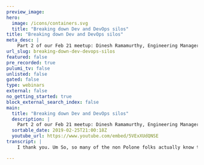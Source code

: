 ```yaml
---
preview_image:
hero:
  image: /icons/containers.svg
  title: "Breaking down Dev and DevOps silos"
title: "Breaking down Dev and DevOps silos"
meta_desc: |
    Part 2 of our Feb 21 meetup: Dinesh Ramamurthy, Engineering Manager, Mercedes Benz R&D, talks about his team's experience with Pulumi.
url_slug: breaking-down-dev-devops-silos
featured: false
pre_recorded: true
pulumi_tv: false
unlisted: false
gated: false
type: webinars
external: false
no_getting_started: true
block_external_search_index: false
main:
  title: "Breaking down Dev and DevOps silos"
  description: |
    Part 2 of our Feb 21 meetup: Dinesh Ramamurthy, Engineering Manager, Mercedes Benz R&D, talks about his team's experience with Pulumi.
  sortable_date: 2019-02-25T21:00:18Z
  youtube_url: https://www.youtube.com/embed/5VExXUdQNSE
transcript: |
    I thank you. Um So, so many of the non Polone folks actually know that cities Ben has an R and D office here in Seattle. I see. Yeah, we've been here for about um 18 months or so and it's actually feel a, a little bit of nostalgia here. Looking at the, moving into a new space. We had a very, very similar journey. We started out in a very small coworking space based on the Bell. I'm one of the early employees over nine. So now we are up to like 70 we moved about a year ago to a very nice space right across from Harte. And uh I mean, it's been a great journey and uh you know, we've been working with Pulumi, so we just wanted to share our experience. Um Just a little bit about myself. Uh My name is Dash Ray. I'm one of the engineering managers of the Mercedes Benz R in Seattle. Uh I work for the, you know, large enterprises and startups and it's uh it's really fascinating to see how the infrastructure space has evolved, right? I mean, uh uh back then when I started my career, I still remember, like Square was very center based. Uh we used to have uh you know, completely different teams, infrastructure and are responsible for infrastructure. Um you know, completely separate teams. If you want to provide a certain piece of infrastructure, had to go through like a a very lengthy process to infrastructure and really had no visibility to the kind of infrastructure that was being provision. And then, and then once the cloud era started, it was still, you know, very virtual machine based, right? And then you had um some uh configuration management and infrastructure automation solutions like shelf and then uh once you go out, got into like once talk came about things got really exciting. Now you got, you got into like infrastructure and then um started getting more and more manage services and that really helped our teams to form more of uh you know, s model if you will, where they can actually take complete ownership of not just the applications, but also the infrastructure that they build. Um So this is just, you know, I'm also going to talk a little bit about our, our journey as well um in terms of infrastructure and what we are really trying to achieve here and the Seattle hub and how uh products and you know, partnerships with companies like may know, as helping us out. Um I wanna start with a little bit of introduction about the Seattle hub. Um So we've been around for less than a couple of years. Even though we are a research and development hub, our core focuses on development. So we wanna be, we be focusing on developing um high quality cloud based connected car features for the Mercedes Benz car. And uh one of the big reasons for picking, you know, Seattle as a location for the R and D center and just to take advantage of the rich ecosystem here, right, all the major cloud providers are based out of Seattle. In addition to club, you already have some really exciting startups in the infrastructure and the cloud space like. And the other reason is just the amount of uh cloud based experience, the skill set that's out here. So that's really helping us build a very strong team mode here in. Um So if you go to our website, you'll see this quote by our, you know CEO which is uh talks about case, which is like the four pillar pillars of time, you know, connected autonomous shat services and electric. Um in the help you focus more on uh you know, building connected car services, but also like building out uh uh you know, the platform level components and uh infrastructure, automation and cloud based architecture that can be leveraged by the rest of the company and my services. I mean, any service that um you know, examples of services are services that actually control remote functionality like your remote engine standard and staff or to unlock and unlock or it could be sources that actually power someone the head unit application. We have a very good mix of technologies. This is just to highlight some of the important technologies we use. Uh We are Azure based. Uh So you'll actually get to see an example of Pulumi. Um with Azure, you saw an eeks example, we'll be spinning up an A TS cluster. Uh We can all our applications and yeah, yeah, we are like just like most of the companies here, we are doubling down on com. Uh We use health for our employment. Um Most of our applications are Java based. We use Sprint. We have a lot of, I don't want to call it legacy but slightly older applications that they use um spring board and with the Netflix or so. So with that, we also have a little bit of interesting challenges where you know, Netflix has its own source discovery configuration management solutions. And now when you move into the companies and the cloud world, you have like cloud cloud native and solutions. So we do run into challenges of how, how how do we know how do we move away from this lexis stack into more of the cloud need stack. And as a team, we are very passionate about the infrastructure, we are big into manage services. It really helps us focus our efforts on just building features that add value to our customers. And so we have a pretty, you know, pretty, pretty strong infrastructure engineer team, engineering team and their core focus is uh really infrastructure automation. Um I wanna ask you to maybe talk a little bit more about the infrastructure team. And uh thanks today. Um Everyone. Uh my name is um I joined Mercedes about uh eight months back and it was fun and pretty exciting with all the cool things that's going on out there. Um I'm part of the infrastructure engineering team at me. Um um what we really focus on is building all the infrastructure for all the banking services that was talking about, you know, that's our charter. We're trying to get it out there. I'm a big analyst, we're trying to create the country around the company, you know, to have a lot of focused initiatives, you know, have a lot of CC A, you know, things of that sort. Um Another thing that he rested upon was um we are sort of, you know, getting the teams to this tactic in terms of ownership of their services, right? So if I'm on the engineering, if I'm on, if I'm the engineering team and I own like a servers or a bunch of services, you know, that I own the code, I want the, the CS CD portion of it, I want the deployment, I want the maintenance, I want everything right. But uh what the infrastructure engineering team does is, you know, we provide them mans and such, you know what I mean? Which makes it like easier to do certain things, certain, right? I mean, we, we do a lot of automation and then they become the consumers of those, you know, that try and execute what they want to do, you know, in, in whichever way they want. Um I can throw a quick example and say, for example, you know, um I need to use like a post service or something like that, right? I mean, as part of my service, right, let's say post manage service, you know, that I want to think uh what the infrastructure engine internet does is it creates the modules, you know, that it keeps, we have a bunch of libraries for the teams to consume, you know, that they can make it as part of their pipeline, they can check to see, you know, hey, this service exists and I can go ahead with my deployment. If not, I can use these modules, you know, that get it out and um get things right? Um Of course, we started using Terraform and we have a lot of telephone modules, you know, to do that. But uh like I was talking about and uh um we are still in the process of, you know, converting a lot of our um our modules, existing modules with, you know, to and you know, having people consume the disadvantage being like all the folks spoke about as well how the whole programming language, you know, a lot easier for people, um, you know, start using it, you know, and then they, and then changes and that sort of thing. Um, but we are also the infrastructure development engine team also focuses on a lot of uh uh guidelines and rules and, you know, I mean, how we want to get things done, you know, sort of like give you the, uh, the baseline best practices, that sort of the thing. Um I think we try to art everything, you know, that give the people so that they can continue and, you know, I mean, start using it. We had a nice demo coming out from Jeremy, you know, who can show us what we've been doing, how our sector is live and what we are trying to do. Uh So I don't think I'm gonna take much time on it. It could be situation. So, so she talked about this team, right? So, uh one interesting problem that we face is uh how do we actually scale all of this? Um Like just to give a little bit of background about how a company like Dangler works. It's, it's, I think it's uh I think it's very similar to many large enterprises. So we have uh has some, you know, development teams all across the globe. In a few, we have a hub in Seattle. We have the army hub is headquartered in Sunnyvale, Sunnyvale. We have their teams there, we have their teams in Germany in different parts of Germany and also partners with multiple vendors. And you know, you have at least a dozen different vendors who actually work on a bunch of features. We have hubs in India. So now that here in Seattle, we would like to build cloud platform level services and also we build usable infrastructure components. The easiest way to scale this is like, you know, we just provide more to maybe a little bit of tools and self service API and let teams, you know, leverage it and take ownership. Uh But with most of the existing infrastructure core technology, there's still like, you know, a little bit of silo, it's like uh it's what we really expect teams to do is, let's say, for example, if a cloud provider, for example, publishes uh a new service and let's say, for example, we don't want a module for the scale. The easiest you know, scalable approach for us would be if a dev team wants a new module, they will just create a pull request and submit it to our modules or post and our engineer team will review it and approve it. And now we have, we have a new module, any other team can use it, but there's still like, you know, you know, a value of entry for, for, for, for doing that for a lot of the development teams using traditional infrastructure sharing tools. Uh That's been like you know, um last year, you know, this showed up in my I read about and I was, I was super excited about it and I shared this article with, with my colleague Jason who is manages infrastructure engineering team and he was very excited as well. So this is something that we, we were all like, you know, looking for, like how do we actually like uh provide something that will be easier for their teams to use and also contribute back and uh provides a great answer just by providing all these API S and regular programming languages, right? Uh In addition to that, uh when you use languages like types two, you also get type safety for your infrastructure COD, which is again a very cool feature. Um So, so we, we, we talk to the Pulumi team and we wanted to start uh start by just, you know, doing some sandbox thing and doing a proof of concept. So, so we have, you know, we, we, we have what we call like a blueprint for uh for, let's say, for example, a specific environment, let's say a Devon environment or a state or an Indian environment, we have few standard components. So this would be like a very simplified example blueprint by we have a net, we create subnets, we have a core in a core uh resource, there would be like a piece cluster. And uh if the service is deployed to the cluster, they use mass databases. It would be, you know, we might have some post plus databases or TV. Uh if they want to expose API S and if they want to leverage the API management services of A API management, we, we will do that and you know, we spin up an A container registry. So we wanted to work with Pulumi and uh you know, take all these blueprints and actually use Pulumi for spinning up uh our infrastructure and uh Chinese is actually gonna show a demo of uh of a sample blueprint. Mr Reason that I'm actually just get this started now because it's gonna take a few minutes um switch over here and how big your ass to blow this up. Uh This is, can you guys see that? Ok. It's good. Good. Ok. Oh Maybe I should introduce myself for some, I'm Jeremy Peterson. I work uh on the uh infrastructure engineering team. Um And uh so I, I was kind of involved in the um evaluation of plumbing and uh and reporting so work our modules over. Um And it's been uh it's been a lot of fun to work with. Um So let me just uh you deserted. I scripted this because I made live demos because all kinds of things goes wrong and I really bad at typing. So uh Kudos to Mike, uh he went through a lot of stuff and pretty smoothly. So we'll uh what we're gonna do here is it's a little bit different than the, uh, the blueprint that, uh, that Dinesh was just showing. Um, but it's, uh, it's just gonna set up a few virtual networks, uh, set up an A KS cluster and, uh, hopefully this goes fairly quickly. So, um, well, that's running. Um, you can see right now, there's nothing there, there will be soon. Um, I want to talk a little bit about, uh, kind of our experience with Pulumi. And um a lot of this is we're probably gonna be uh it's gonna be probably maybe a watered down version of some of the stuff that Mike already talked about. Um And not as much stuff either. We'll stop it, uh We'll stop at the infrastructure there. So, um so um so what is polling? Well, I'm not gonna explain it as eloquently as Mike did, but um we like to think of it as the evolution of infrastructure as code um among other things, uh Pulumi abstracts, cloud specific interfaces uh in the common language and it accounts for resource dependencies during deployment and tear down and manages records of your infrastructure state. So a lot like terraform does, but it does a lot more than that. Um So it does, it handles the fundamental problems inherent uh automated provisioning. It makes it uh it makes it a lot easier to write reliable infrastructure code. Um So, and you can see here, I, I actually stole this uh uh from Columbia guys or architecture slide. Um So uh uh Pulumi has libraries for cloud infrastructure providers, s provider and the Pulumi cloud framework in your choice of go javascript typescript or Python. So you get infrastructure container orchestration and application logic all from a single development platform and with the power of mature programming languages at your disposal. So why do we like Halloumi? Well, like uh Dinesh and were talking about earlier. Uh We like to encourage uh our, our deaf teams to be involved and enable them to write the infrastructure code. Uh So, you know, being able to use a familiar high level program programming language uh makes that a lot easier for them. Um as supposed to, you know, some of the more uh you know, kind of operation specific tools. Um So that's, that's kind of a big plus um for us and I'm actually quite obviously reading those off my phone uh since I can't see them on the uh I'm sorry. Um ok. So um so we've been writing our uh our report card code and typescript and uh uh just the uh the type safety and auto completion alone just makes for a first class development experience. Um So uh uh also being able to leverage package managers and ease of access to uh cloud providers. API S and seks and other powerful tools um makes for allows for seamless integration of custom solutions. I think a lot like Mike was saying earlier and I'm sure a lot of you have experienced, you know, nothing ever really works out of the box, right? There's always, you know, you're kind of at the mercy of the, you know, the interfaces of the cloud provider. Uh you know, while you're waiting on bug fix or feature request, you know, you need to get something working today, right? You can't let that slow you down. Um So, uh you know, our experiences with other tools, uh it's been awkward and painful to implement some of these custom work arounds. Whereas with pollute, it's just, you know, it's really easy. I mean, it's just right there. Um So, uh hopefully, uh hopefully this demo is finish soon because I'm almost done uh talking here. Um So, I mean, this, this all results in, you know, more concise, maintainable account code and uh increased productivity. Um So that's really the, you know, the thing that uh where, where Pulumi really shines from my experience. So I'm, I'm definitely happy that we discovered Pulumi and I'm looking forward to in the future. So let's go see where this is at. And probably you have a, yeah, I had a question regarding that. Um So with plu obviously, you get a lot of flexibility and freedom. Have you found with junior devs maybe some divergence of code and conflicts arise because of that freedom because with terra form, uh we deal with a lot of clients that have some people haven't touched cloud at all. Some people have, um, and we have a very laid out strict way of handling Terraform. Right. With Pulumi, do you feel like with having such a diverse DEV team that you can come into conflict? I think, with no matter what you're working with, if you don't have policies in place, then you run that risk. Uh, I've seen the same thing with terraform. But, uh, yeah. Well, that's, you know, so, uh no, I don't feel like it's any different with, it's all setting standards, like just like in your software development process, you need to make sure you have standards in place and of course, as part of your, your request process, you need to make sure that, uh you mean if you, you feel that it doesn't fall within the, within your standards and just said, you know, maybe you could call the. Ok, cool. Yeah, I was just curious if there's any pain point. Let's also, you know, it's more of like, what is it that you want people to create? Right? I mean, like you're not gonna let them create like players and stuff, right? Because that's gonna mess up the whole way how it started, right? So it's like, hey, you please, you have this environment that we have given to you but go ahead and use for like service and stuff, right? I mean, that's a great start for people, you know, it's like we don't have to tell you what, let's say you want like a S PB or something, right? And we don't have to tell you what it is. Go ahead, feel free with it, create a module consumer, see how it works, you know, and then go with it right? For people to go. Cool. Yeah, that's one thing that worried me. But um yeah, so I'm really interested to see how this from a consumer standpoint is gonna work out with such a very, you know, diverse team, but it seems to handle it pretty well. So, thank you. Yeah, yeah, that is just, you know, because you're, you know, rather than using some kind of uh uh you know, uh the specific language and you just, you know, program in your regular style, you can add your own error handling. Um So that's a great advantage. And yeah, that's great. Obviously they get safe, we can work. This is uh I would actually make it um quite a bit safer for you, your wife. Yes, because powerful modules don't really provided an abstraction around like they're not really reusable components, they're like modules which tend to either be so flexible that you have to send every value anyway or so inflexible that they only do one thing and you end up with copy and paste, sorry that, that it wasn't me. But uh but because because you can do sort of proper abstraction with pluming, you know, create classes, create enumerations of safe configuration values and restrict what people can create and then publish these things and packages that you can kind of restrain what people do it just by um just like better abstraction, the existing process to run these languages. So like if you want to write texture of letters than failed compilation construction program, when someone does something bad, right? You can look at that level, you analyze our level is all, all sorts of but uh yes, be an actual, right? I just wanted to hear. So the the other thing is that we also have access so you can set things. OK. So going back to my presentation, have certain status of the network later and you're like, hey, only my networks experts can mess with me in DC settings or uh you can sort of be at your junior desk for messing key security settings or key set by using role based access control may stay at the application level thing. And so we got, you got the biggest in terms of you don't want anybody, we don't want like the de teams to, to mess with our net or BBC configure that has to be said in a certain way, you know, we might have like for example, DPN connection to media data center, for example. So we don't want people to mess with the with the really the low level layers. But we do want to enable developers just to spin for example, managed services, deploy the applications, managing the network layer with as well. Um So like you say, you don't want developers managing, you know, now we're not managing me being able to alter, alter the network. So it's like, all right now, just so Pulumi is something, you know, it's a bigger so far. Um We started with the proof of concept, we really like it. Um So we're also encouraging developers to work on it. So we, we have really, you know, completely ordered over. It's more like we have like tax money for Scotland and we are seeing a lot of advantages and you compare to the debate as the way we manage I were to list doesn't matter. Um Yeah. Well, no, I mean, if there's one thing that comes to mind, right? Anyway, I mean, if anybody that's used their farm, you know, I mean, with the States, the way the state management happens there, I mean, at some point in their life in contact things, getting me up. Right. I mean, so it's like you like the whole infrastructure, you know, that dictated and that kind of thing. I, I like the, what told me behind the right uh is that you can import the, the same information that they could use of and stuff, you know, and then you can actually play the and say, hey, maybe this information so just need it, you know, then I it back, you know, to the state file, you know, that area. So your, your state information is so 1% or something like that. Right. But anyway, that is like a cool feature. You know, the second thing is the commercial nature of the court, right? I mean, in telephone you have like, we have an architecture, we can have like, we don't want to each other, we don't want to be, you know, that bunch of other actually look like we didn't want to be, be creating etcetera, right? The I mean, the court is going to be like watch one, right? I mean, you're going to see like, you know, hey, you be pass up and be there, see 100. So then I gave you some review like spectacular. I mean, it's like what was like 100 likes or similar, like just a few lights this mag, you know, and people they just come and know that the and you know, the, the complete and stuff that Michael stand about, I mean, very easy to do that. Hey, I'll take that BBC, you know, that you can tell me what, what, you know, I mean, I can go so some of what was interesting on me that I saw, which is like so painful if you are entering into the telephone, right? I mean, you have to know what you're doing there otherwise, you know, I mean, it's like that's the thing, of course uh and how much smaller. Mhm. The place blueprint was could before something crazy. There was one in particular. So here's a use case that makes pathological. And if you're in Azure and you want an instance, so you want a module maxed out with disks, right? So let's say you want, you know, if you say, let say the small, small and large instances and a small instance can have two discs and a large instance can have 10 discs in terraform the disks attached to an instance of nested blocks on the instance resource. So you suddenly can't have one resource that's capable of every machine size you have to know. So OK, so you can have 248, 16 32 this or you have to have a complete different set of resources which then propagates everywhere because the naming is different. Whereas with Colombia, it's like a, you know, do a new disc and it was done. Yeah, I I don't remember off the top of my head but uh but I think it was something like the, the terraform equivalent was something like four times as many lines of the road. So especially especially for like in a VM based infrastructure where it gets more complex with manage services. It's simple, you have like really nice and clean modules, you just parameterize them. But when you have, when you go into the VM space, it just gets uh you have like different kinds of V MS. It gets uh gets Miss Miss Um Let me just, if you wanna just quickly go to data, just to sort of sure. Um So I actually switched branches here. So we uh we're actually uh added a whole bunch more modules. Um So uh now I gotta find that I, I was gonna look at the uh A KS module because that was kind of the simplest example. Uh So you can see here for example, like this actually consumes this uh uh uses so properties of the, the network module because that's where we want to put our clusters and our tier two that um so it's really simple to do that. Um So, and we can actually uh look at the A KS module itself um far away. And again, so we have uh uh component resources or super class. Um uh because we wanna, you know, put it in its own uh resource group. Um And uh so there's the what? All right. Um Yeah, so here's the cluster definition pretty straightforward. Um And that's it. So really, um you know, you can do a lot with very few lines of code with plume whereas uh you know, with some of the stuff that, that we've done with terra farm, uh it gets pretty old. Some of our Terra farm modules are really long. So uh and then, so can I ask you a question? Yeah. Yeah, sure. So, pair of lights in a way. Um But I'm curious care for main have a comparison that you might be able to make there, I would say is much more, um, care for. Uh, if you look at some of the, some of the workarounds that we've had in, uh, and some of the crazy one liners and like, I only the person that wrote the module knows how to fix it. Right. Um, whereas with the bloomy stuff, you know, it's pretty easy if you know, uh typescripts to, to see what it, what it does, right? Um So yeah, uh and just, uh you know, a lot of these, uh a lot of, a lot of the, the Pulumi code has the same work arounds, but it's very straightforward into it in the way they're implemented as opposed to a terra form. You know, sometimes you're just kind of wrapping a, a shell script or something to do it for you, right? Um We actually have, I think when we were uh when we were writing our module for um uh API management service, the A API management service, uh that resource didn't actually exist in the chair provider. Um So we ended up writing uh uh just a, a rest API wrapper in Python for it and then just wrapping that care form. Um So um where as if you look at the equivalent module, it's a lot. Thanks for more straightforward. So I'm gonna show you what this might look like, but I won't actually start it because I would like to go home at some point tonight. I'm sure you machine now. Uh it's been switched off all the time. So you can see there are existing resources are left untouched and it will just add 60 60 more resources on top of that. So, and you've already seen, you know, what the details look like. So I won't uh I won't go into that. Um So yeah, um I mean, we've, we've also done a lot of testing around uh just reliability, right? Um We do nightly bills and care um to compare, you know, how much time the equivalent Terraform code would take to do it. Um And you know, Pulumi is about the same amount of time and I would say it's probably even more reliable just because it's better written. Um So uh yeah, I I, well, I think it's uh I definitely am looking forward to the day when we fully switch over personally because I uh I definitely prefer working with over the area where, you know, for example, for enterprises like us, I mean, release all the enterprise features, right? Enterprises that's been around for a while. It's been a more, it's a more mature product. It has a really nice work built. And we we been working with the Pulumi team sharing out feedback and that they, they also have a lot of those features on their road road map. So there is one distinct advantage of terraform, just the fact, they've been around for long, they've been working with local enterprises. They are much larger communities. So they are a lot more uh if you go to the enterprise level and not using just open source terraform, if you use their enterprise features, they uh you know, they, it's a more mature problem then adding the container orchestration stuff on top of that. Like I, I can't tell you the amount of blue that I've written around waiting for, you know, ingress controllers to pick up their IP addresses and stuff like that, just making sure that everything is actually ready to go uh which I think would be a lot easier to do in them with the shell script or you know, what have you question? Yeah, actually for you. Um Is there plans to support powershell? Powershell is the language of? Yeah. Uh So there are not plans right now. So uh we have a community uh effort to try to act providers. That's probably the next the language we do. Um So once we have that you can imagine about projecting it in powershell, but it's like I would love to talk to you later about like what we would imagine that would look like for me like number one co which powers Yeah. Uh The one thing that we do, there's actually some folks in partial figure. So I think somebody wrote a like a powershell cap completion plug in for all rushing a lot cross language stories about. Uh today, you write, if you put it in Python, you can't consume it from, for example, or vice versa. Um And we have a lot of useful components and we want to be able to share those across languages. So I'm Sean right now is working on a new approach of multi language that not only will help for those scenarios but also may bring up new languages. And much more, the goal is there will be a very small core run time that you would implement in your language. And then you would have access to the entire ecosystem of packages authored in whatever language. So the interface for the Python would look quite a bit different than what you saw in the demo. Yeah, so we, we in all of our language projections, we go way out of the way to make it look idiomatic in your language of choice. And so it will look Python, you know, have casing instead of being, you know, camel casing. And um and definitely we, we, we're architect it so that we can customize and tailor it per language. But that out of the box, you'll get a good experience. OK. Ironically, we don't have that. So we did have something for uh like a pro so there's one program that's ever been deployed to using. So I wanna thank uh the home team, you guys, sir. Um So we'll stick around um anyone in purple or anyone else to just to socialize those more beer or pizza or salad or, uh, warm salad or, or cold pizza and plenty more beer in the fridge. But we're happy to take other questions or I think it's pretty successful to get feedback and feel free to, uh, join the on, uh, in the, uh, um, plume plume community, uh slide channel, um, or just send us an email tweet us or whatever the kids do these days, you can't Snapchat us. But just so, but thanks again for talking about.

---
```

